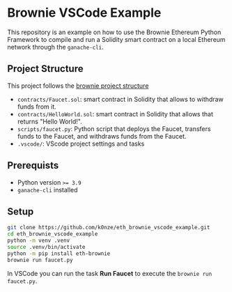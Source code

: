 # Brownie VSCode Example

This repository is an example on how to use the Brownie Ethereum Python Framework to compile and run a Solidity smart contract on a local Ethereum network through the `ganache-cli`.

## Project Structure

This project follows the [brownie project structure](https://eth-brownie.readthedocs.io/en/stable/structure.html)

* `contracts/Faucet.sol`: smart contract in Solidity that allows to withdraw funds from it.
* `contracts/HelloWorld.sol`: smart contract in Solidity that allows that returns "Hello World!".
* `scripts/faucet.py`: Python script that deploys the Faucet, transfers funds to the Faucet, and withdraws funds from the Faucet.
* `.vscode/`: VScode project settings and tasks

## Prerequists

 * Python version `>= 3.9`
 * `ganache-cli` installed

## Setup

```bash
git clone https://github.com/k0nze/eth_brownie_vscode_example.git
cd eth_brownie_vscode_example
python -m venv .venv
source .venv/bin/activate
python -m pip install eth-brownie
brownie run faucet.py
```

In VSCode you can run the task **Run Faucet** to execute the `brownie run faucet.py`.